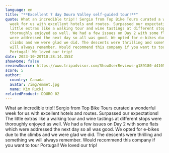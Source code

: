 ```yaml
---
language: en
title: "**Excellent 7 day Douro Valley self-guided tour!**"
quote: What an incredible trip!! Sergio from Top Bike Tours curated a wonderful
  week for us with excellent hotels and routes. Surpassed our expectations! The
  little extras like a walking tour and wine tastings at different stops were
  thoroughly enjoyed as well. We had a few issues on Day 2 with some flats which
  were addressed the next day so all was good. We opted for e-bikes due to the
  climbs and we were glad we did. The descents were thrilling and something we
  will always remember. Would recommend this company if you want to tour
  Portugal! We loved our trip!
date: 2023-10-20T10:38:14.355Z
showHome: false
reviewSource: https://www.tripadvisor.com/ShowUserReviews-g189180-d4105907-r919746162-Top_Bike_Tours_Portugal-Porto_Porto_District_Northern_Portugal.html
score: 5
author:
  country: Canada
  avatar: /img/emmet.jpg
  name: Kim Rucki
relatedProduct: DOURO 02
---
```

What an incredible trip!! Sergio from Top Bike Tours curated a wonderful week for us with excellent hotels and routes. Surpassed our expectations! The little extras like a walking tour and wine tastings at different stops were thoroughly enjoyed as well. We had a few issues on Day 2 with some flats which were addressed the next day so all was good. We opted for e-bikes due to the climbs and we were glad we did. The descents were thrilling and something we will always remember. Would recommend this company if you want to tour Portugal! We loved our trip!